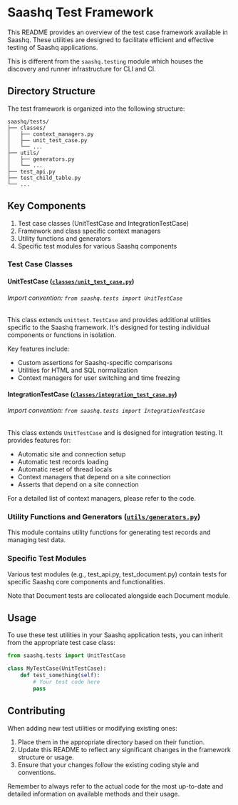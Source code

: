 # Saashq Test Framework

This README provides an overview of the test case framework available in Saashq. These utilities are designed to facilitate efficient and effective testing of Saashq applications.

This is different from the `saashq.testing` module which houses the discovery and runner infrastructure for CLI and CI.

## Directory Structure

The test framework is organized into the following structure:

```
saashq/tests/
├── classes/
│   ├── context_managers.py
│   ├── unit_test_case.py
│   └── ...
├── utils/
│   ├── generators.py
│   └── ...
├── test_api.py
├── test_child_table.py
└── ...
```

## Key Components

1. Test case classes (UnitTestCase and IntegrationTestCase)
3. Framework and class specific context managers
4. Utility functions and generators
5. Specific test modules for various Saashq components

### Test Case Classes

#### UnitTestCase ([`classes/unit_test_case.py`](./classes/unit_test_case.py))

###### Import convention: `from saashq.tests import UnitTestCase`

This class extends `unittest.TestCase` and provides additional utilities specific to the Saashq framework. It's designed for testing individual components or functions in isolation.

Key features include:
- Custom assertions for Saashq-specific comparisons
- Utilities for HTML and SQL normalization
- Context managers for user switching and time freezing

#### IntegrationTestCase ([`classes/integration_test_case.py`](./classes/integration_test_case.py))

###### Import convention: `from saashq.tests import IntegrationTestCase`

This class extends `UnitTestCase` and is designed for integration testing. It provides features for:
- Automatic site and connection setup
- Automatic test records loading
- Automatic reset of thread locals
- Context managers that depend on a site connection
- Asserts that depend on a site connection

For a detailed list of context managers, please refer to the code.

### Utility Functions and Generators ([`utils/generators.py`](./utils/generators.py))

This module contains utility functions for generating test records and managing test data.

### Specific Test Modules

Various test modules (e.g., test_api.py, test_document.py) contain tests for specific Saashq core components and functionalities.

Note that Document tests are collocated alongside each Document module.

## Usage

To use these test utilities in your Saashq application tests, you can inherit from the appropriate test case class:

```python
from saashq.tests import UnitTestCase

class MyTestCase(UnitTestCase):
    def test_something(self):
        # Your test code here
        pass
```

## Contributing

When adding new test utilities or modifying existing ones:
1. Place them in the appropriate directory based on their function.
2. Update this README to reflect any significant changes in the framework structure or usage.
3. Ensure that your changes follow the existing coding style and conventions.

Remember to always refer to the actual code for the most up-to-date and detailed information on available methods and their usage.
